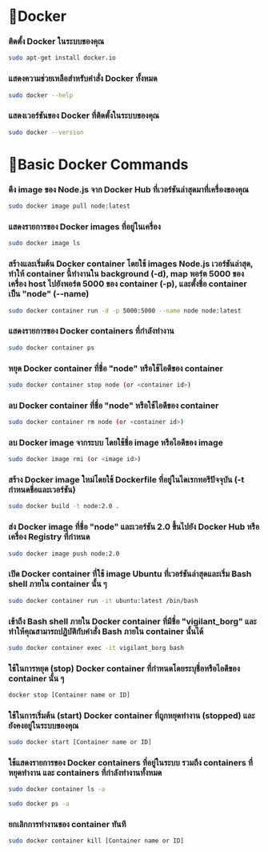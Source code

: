 # 🚩Docker 
  ### ติดตั้ง Docker ในระบบของคุณ
  ```sh
  sudo apt-get install docker.io
  ```
  ### แสดงความช่วยเหลือสำหรับคำสั่ง Docker ทั้งหมด
  ```sh
  sudo docker --help
  ```
  ### แสดงเวอร์ชันของ Docker ที่ติดตั้งในระบบของคุณ
  ```sh
  sudo docker --version
  ```
# 🚩Basic Docker Commands
  ### ดึง image ของ Node.js จาก Docker Hub ที่เวอร์ชันล่าสุดมาที่เครื่องของคุณ
  ```sh
  sudo docker image pull node:latest
  ```
  ### แสดงรายการของ Docker images ที่อยู่ในเครื่อง
  ```sh
  sudo docker image ls
  ```
  ### สร้างและเริ่มต้น Docker container โดยใช้ images Node.js เวอร์ชันล่าสุด, ทำให้ container นี้ทำงานใน background (-d), map พอร์ต 5000 ของเครื่อง host ไปยังพอร์ต 5000 ของ container (-p), และตั้งชื่อ container เป็น "node" (--name)
  ```sh
  sudo docker container run -d -p 5000:5000 --name node node:latest
  ```
  ### แสดงรายการของ Docker containers ที่กำลังทำงาน
  ```sh
  sudo docker container ps
  ```
  ### หยุด Docker container ที่ชื่อ "node" หรือใช้ไอดีของ container
  ```sh
  sudo docker container stop node (or <container id>)
  ```
  ### ลบ Docker container ที่ชื่อ "node" หรือใช้ไอดีของ container
  ```sh
  sudo docker container rm node (or <container id>)
  ```
  ### ลบ Docker image จากระบบ โดยใช้ชื่อ image หรือไอดีของ image
  ```sh
  sudo docker image rmi (or <image id>)
  ```
  ### สร้าง Docker image ใหม่โดยใช้ Dockerfile ที่อยู่ในไดเรกทอรีปัจจุบัน (-t กำหนดชื่อและเวอร์ชัน)
  ```sh
  sudo docker build -t node:2.0 .
  ```
  ### ส่ง Docker image ที่ชื่อ "node" และเวอร์ชัน 2.0 ขึ้นไปยัง Docker Hub หรือเครื่อง Registry ที่กำหนด
  ```sh
  sudo docker image push node:2.0
  ```
  ### เปิด Docker container ที่ใช้ image Ubuntu ที่เวอร์ชันล่าสุดและเริ่ม Bash shell ภายใน container นั้น ๆ 
  ```sh
  sudo docker container run -it ubuntu:latest /bin/bash
  ```
  ### เข้าถึง Bash shell ภายใน Docker container ที่มีชื่อ "vigilant_borg" และทำให้คุณสามารถปฏิบัติกับคำสั่ง Bash ภายใน container นั้นได้
  ```sh
  sudo docker container exec -it vigilant_borg bash
  ```
  ### ใช้ในการหยุด (stop) Docker container ที่กำหนดโดยระบุชื่อหรือไอดีของ container นั้น ๆ
  ```sh
  docker stop [Container name or ID]
  ```
  ### ใช้ในการเริ่มต้น (start) Docker container ที่ถูกหยุดทำงาน (stopped) และยังคงอยู่ในระบบของคุณ
  ```sh
  sudo docker start [Container name or ID]
  ```
  ### ใช้แสดงรายการของ Docker containers ที่อยู่ในระบบ รวมถึง containers ที่หยุดทำงาน และ containers ที่กำลังทำงานทั้งหมด
  ```sh
  sudo docker container ls -a
  ```
  ```sh
  sudo docker ps -a
  ```
  ### ยกเลิกการทำงานของ container ทันที
  ```sh
  sudo docker container kill [Container name or ID]
  ```
